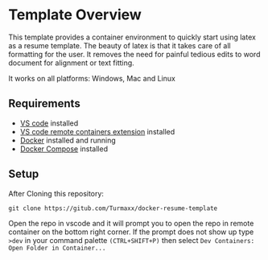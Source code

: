 # Template Overview

This template provides a container environment to quickly start using latex as a resume template. The beauty of latex is that it takes care of all formatting for the user. It removes the need for painful tedious edits to word document for alignment or text fitting.

It works on all platforms: Windows, Mac and Linux

## Requirements

- [VS code](https://code.visualstudio.com/download) installed
- [VS code remote containers extension](https://marketplace.visualstudio.com/items?itemName=ms-vscode-remote.remote-containers) installed
- [Docker](https://www.docker.com/products/docker-desktop) installed and running
- [Docker Compose](https://docs.docker.com/compose/install/) installed

## Setup

After Cloning this repository:

```
git clone https://gitub.com/Turmaxx/docker-resume-template
```

Open the repo in vscode and it will prompt you to open the repo in remote container on the bottom right corner. If the prompt does not show up type `>dev` in your command palette `(CTRL+SHIFT+P)` then select `Dev Containers: Open Folder in Container...`
